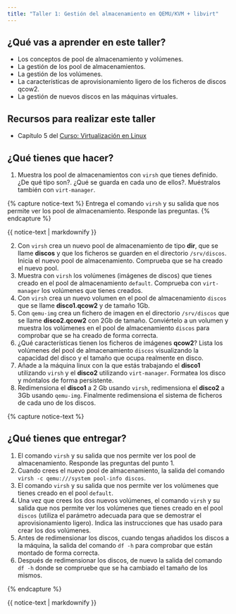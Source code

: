 ```yaml
---
title: "Taller 1: Gestión del almacenamiento en QEMU/KVM + libvirt"
---
```


## ¿Qué vas a aprender en este taller?

* Los conceptos de pool de almacenamiento y volúmenes.
* La gestión de los pool de almacenamientos.
* La gestión de los volúmenes.
* La características de aprovisionamiento ligero de los ficheros de discos qcow2.
* La gestión de nuevos discos en las máquinas virtuales.

## Recursos para realizar este taller

* Capítulo 5 del [Curso: Virtualización en Linux](https://github.com/josedom24/curso_virtualizacion_linux)

## ¿Qué tienes que hacer?

1. Muestra los pool de almacenamientos con `virsh` que tienes definido. ¿De qué tipo son?. ¿Qué se guarda en cada uno de ellos?. Muéstralos también con `virt-manager`.

{% capture notice-text %}
    Entrega el comando `virsh` y su salida que nos permite ver los pool de almacenamiento. Responde las preguntas.
{% endcapture %}<div class="notice--info">{{ notice-text | markdownify }}</div>

2. Con `virsh` crea un nuevo pool de almacenamiento de tipo **dir**, que se llame **discos** y que los ficheros se guarden en el directorio `/srv/discos`. Inicia el nuevo pool de almacenamiento. Comprueba que se ha creado el nuevo pool.
3. Muestra con `virsh` los volúmenes (imágenes de discos) que tienes creado en el pool de almacenamiento `default`. Comprueba con `virt-manager` los volúmenes que tienes creados.
4. Con `virsh` crea un nuevo volumen en el pool de almacenamiento `discos` que se llame **disco1.qcow2** y de tamaño 1Gb.
5. Con `qemu-img` crea un fichero de imagen en el directorio `/srv/discos` que se llame **disco2.qcow2** con 2Gb de tamaño. Conviértelo a un volumen y muestra los volúmenes en el pool de almacenamiento `discos` para comprobar que se ha creado de forma correcta.
6. ¿Qué características tienen los ficheros de imágenes **qcow2**? Lista los volúmenes del pool de almacenamiento `discos` visualizando la capacidad del disco y el tamaño que ocupa realmente en disco.
7. Añade a la máquina linux con la que estás trabajando el **disco1** utilizando `virsh` y el **disco2** utilizando `virt-manager`. Formatea los disco y móntalos de forma persistente.
8. Redimensiona el **disco1** a 2 Gb usando `virsh`, redimensiona el **disco2** a 3Gb usando `qemu-img`. Finalmente redimensiona el sistema de ficheros de cada uno de los discos.

{% capture notice-text %}
## ¿Qué tienes que entregar?

1. El comando `virsh` y su salida que nos permite ver los pool de almacenamiento. Responde las preguntas del punto 1.
2. Cuando crees el nuevo pool de almacenamiento, la salida del comando `virsh -c qemu:///system pool-info discos`.
3. El comando `virsh` y su salida que nos permite ver los volúmenes que tienes creado en el pool `default`.
4. Una vez que crees los dos nuevos volúmenes, el comando `virsh` y su salida que nos permite ver los volúmenes que tienes creado en el pool `discos` (utiliza el parámetro adecuada para que se demostrar el aprovisionamiento ligero). Indica las instrucciones que has usado para crear los dos volúmenes.
5. Antes de redimensionar los discos, cuando tengas añadidos los discos a la máquina, la salida del comando `df -h` para comprobar que están montado de forma correcta.
6. Después de redimensionar los discos, de nuevo la salida del comando `df -h` donde se compruebe que se ha cambiado el tamaño de los mismos.  


{% endcapture %}<div class="notice--info">{{ notice-text | markdownify }}</div>